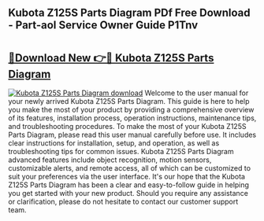 ## Kubota Z125S Parts Diagram PDf Free Download - Part-aoI Service Owner Guide P1Tnv

# <h2><a href="http://dfhoc9l.blite.top/?on=Kubota+Z125S+Parts+Diagram">🔗Download New 👉🔴 Kubota Z125S Parts Diagram</a></h2>

[![Kubota Z125S Parts Diagram download](https://i.imgur.com/lujVjoI.png)](http://dfhoc9l.blite.top/?on=Kubota+Z125S+Parts+Diagram)
Welcome to the user manual for your newly arrived Kubota Z125S Parts Diagram. This guide is here to help you make the most of your product by providing a comprehensive overview of its features, installation process, operation instructions, maintenance tips, and troubleshooting procedures. To make the most of your Kubota Z125S Parts Diagram, please read this user manual carefully before use. It includes clear instructions for installation, setup, and operation, as well as troubleshooting tips for common issues. Kubota Z125S Parts Diagram advanced features include object recognition, motion sensors, customizable alerts, and remote access, all of which can be customized to suit your preferences via the user interface. It's our hope that the Kubota Z125S Parts Diagram has been a clear and easy-to-follow guide in helping you get started with your new product. Should you require any assistance or clarification, please do not hesitate to contact our customer support team.
